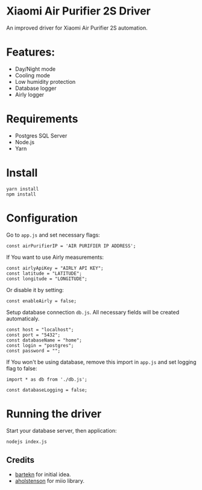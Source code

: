 # Xiaomi Air Purifier 2S Driver
An improved driver for Xiaomi Air Purifier 2S automation.

# Features:
- Day/Night mode
- Cooling mode
- Low humidity protection
- Database logger
- Airly logger

# Requirements
- Postgres SQL Server
- Node.js
- Yarn

# Install
```
yarn install
npm install
```

# Configuration
Go to `app.js` and set necessary flags:
```
const airPurifierIP = 'AIR PURIFIER IP ADDRESS';
```
If You want to use Airly measurements:
```
const airlyApiKey = "AIRLY API KEY";
const latitude = "LATITUDE";
const longitude = "LONGITUDE";
```
Or disable it by setting:
```
const enableAirly = false;
```
Setup database connection `db.js`. All necessary fields will be created automaticaly.
```
const host = "localhost";
const port = "5432";
const databaseName = "home";
const login = "postgres";
const password = "";
```
If You won't be using database, remove this import in `app.js` and set logging flag to false:
```
import * as db from './db.js';
```
```
const databaseLogging = false;
```

# Running the driver
Start your database server, then application:
```
nodejs index.js
```

## Credits
* [bartekn](https://github.com/bartekn) for initial idea.
* [aholstenson](https://github.com/aholstenson) for miio library.